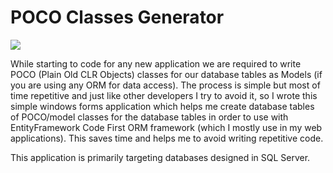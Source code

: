 # POCO Classes Generator

<img src="https://i.imgur.com/9YArrNO.png" />

While starting to code for any new application we are required to write POCO (Plain Old CLR Objects) classes for our database tables as Models (if you are using any ORM for data access). The process is simple but most of time repetitive and just like other developers I try to avoid it, so I wrote this simple windows forms application which helps me create database tables of POCO/model classes for the database tables in order to use with EntityFramework Code First ORM framework (which I mostly use in my web applications). This saves time and helps me to avoid writing repetitive code.

This application is primarily targeting databases designed in SQL Server.

